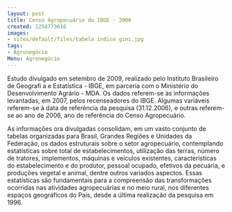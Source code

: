 ```yaml
---
layout: post
title: Censo Agropecuário do IBGE - 2006
created: 1254773616
images:
- sites/default/files/tabela indice gini.jpg
tags:
- Agronegócio
Menu: Agronegócio
---
```

Estudo divulgado em setembro de 2009, realizado pelo Instituto Brasileiro de Geografi a e Estatística - IBGE, em parceria com o Ministério do Desenvolvimento Agrário - MDA. Os dados referem-se às informações levantadas,
em 2007, pelos recenseadores do IBGE. Algumas variáveis referem-se à data de referência da pesquisa (31.12.2006), e outras referem-se ao ano de 2006, ano de referência do Censo Agropecuário.

As informações ora divulgadas consolidam, em um vasto conjunto de tabelas organizadas para Brasil, Grandes Regiões e Unidades da Federação, os dados estruturais sobre o setor agropecuário, contemplando estatísticas sobre total de estabelecimentos, utilização das terras, número de tratores, implementos, máquinas e veículos existentes, características do estabelecimento e do produtor, pessoal ocupado, efetivos da pecuária, e produções vegetal e animal, dentre outros variados aspectos. Essas estatísticas são fundamentais para a compreensão das transformações ocorridas nas atividades agropecuárias e no meio rural, nos diferentes espaços geográficos do País, desde a última realização da pesquisa em 1996.
